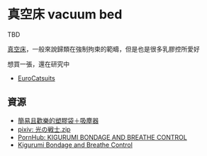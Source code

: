 真空床 vacuum bed
===
TBD

[真空床](https://en.wikipedia.org/wiki/Vacuum_bed)，一般來說歸類在強制拘束的範疇，但是也是很多乳膠控所愛好

想買一張，還在研究中

- [EuroCatsuits](http://www.eurocatsuits.com/latex-vacbed.php?la=en&currency=EUR)

## 資源

- [簡易且歡樂的塑膠袋＋吸塵器](https://www.facebook.com/1042446452442226/posts/3091106584242859/)
- [pixiv: 光の戦士.zip](https://www.pixiv.net/artworks/79369194)
- [PornHub: KIGURUMI BONDAGE AND BREATHE CONTROL](https://cn.pornhub.com/view_video.php?viewkey=ph5b24e234aaa1e)
- [Kigurumi Bondage and Breathe Control](https://cn.pornhub.com/view_video.php?viewkey=ph5b24e234aaa1e)